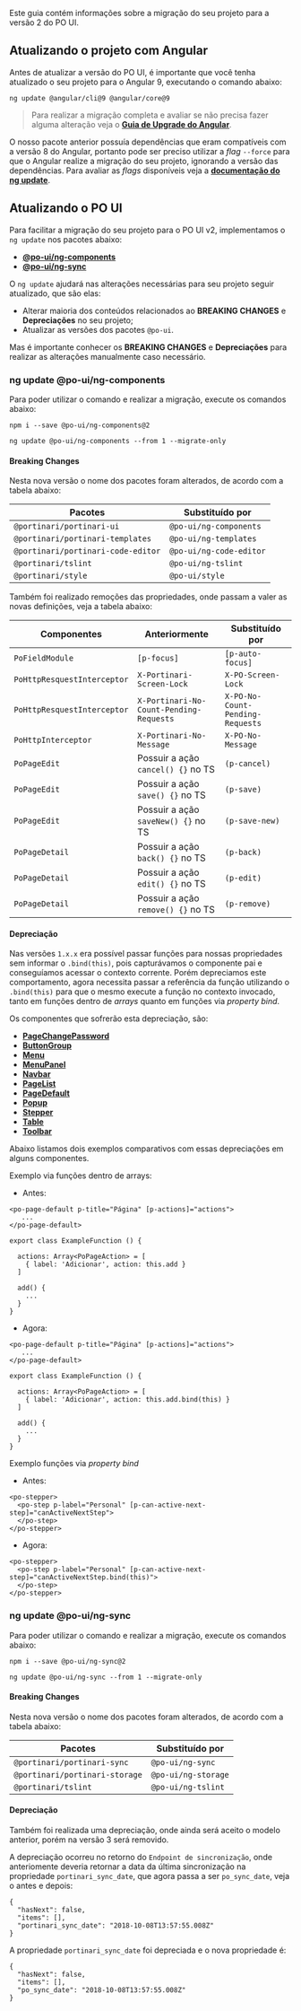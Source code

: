 [comment]: # (@label Migração do PO UI para V2)
[comment]: # (@link guides/migration-poui-v2)

Este guia contém informações sobre a migração do seu projeto para a versão 2 do PO UI.

## Atualizando o projeto com Angular

Antes de atualizar a versão do PO UI, é importante que você tenha atualizado o seu projeto para
o Angular 9, executando o comando abaixo:

``` ng update @angular/cli@9 @angular/core@9 ```

> Para realizar a migração completa e avaliar se não precisa fazer alguma alteração veja o [**Guia de Upgrade do Angular**](https://update.angular.io/).

O nosso pacote anterior possuía dependências que eram compatíveis com a versão 8 do Angular, portanto
pode ser preciso utilizar a *flag* `--force` para que o Angular realize a migração do seu projeto, ignorando a versão das dependências.
Para avaliar as *flags* disponíveis veja a [**documentação do ng update**](https://angular.io/cli/update).

## Atualizando o PO UI

Para facilitar a migração do seu projeto para o PO UI v2, implementamos o `ng update` nos pacotes abaixo:

- [**@po-ui/ng-components**](guides/migration-poui-v2#components)
- [**@po-ui/ng-sync**](guides/migration-poui-v2#sync)

O `ng update` ajudará nas alterações necessárias para seu projeto seguir atualizado, que são elas:
  - Alterar maioria dos conteúdos relacionados ao **BREAKING CHANGES** e **Depreciações** no seu projeto;
  - Atualizar as versões dos pacotes `@po-ui`.

Mas é importante conhecer os **BREAKING CHANGES** e **Depreciações** para realizar as alterações manualmente caso necessário.

<a id="components"></a>
### ng update @po-ui/ng-components

Para poder utilizar o comando e realizar a migração, execute os comandos abaixo:

``` npm i --save @po-ui/ng-components@2 ```

``` ng update @po-ui/ng-components --from 1 --migrate-only ```

#### Breaking Changes

Nesta nova versão o nome dos pacotes foram alterados, de acordo com a tabela abaixo:

<table>
  <thead>
    <tr>
      <th class="po-text-color-neutral-dark-40">Pacotes</th>
      <th class="po-text-color-neutral-dark-40">Substituído por</th>
    </tr>
  </thead>
  <tbody>
    <tr>
      <td><code>@portinari/portinari-ui</code></td>
      <td><code>@po-ui/ng-components</code></td>
    </tr>
    <tr>
      <td><code>@portinari/portinari-templates</code></td>
      <td><code>@po-ui/ng-templates</code></td>
    </tr>
    <tr>
      <td><code>@portinari/portinari-code-editor</code></td>
      <td><code>@po-ui/ng-code-editor</code></td>
    </tr>
    <tr>
      <td><code>@portinari/tslint</code></td>
      <td><code>@po-ui/ng-tslint</code></td>
    </tr>
    <tr>
      <td><code>@portinari/style</code></td>
      <td><code>@po-ui/style</code></td>
    </tr>
  </tbody>
</table>

Também foi realizado remoções das propriedades, onde passam a valer as novas definições, veja a tabela abaixo:

<table>
  <thead>
    <tr>
      <th class="po-text-color-neutral-dark-40">Componentes</th>
      <th class="po-text-color-neutral-dark-40">Anteriormente</th>
      <th class="po-text-color-neutral-dark-40">Substituído por</th>
    </tr>
  </thead>
  <tbody>
    <tr>
      <td><code>PoFieldModule</code></td>
      <td><code>[p-focus]</code></td>
      <td><code>[p-auto-focus]</code></td>
    </tr>
    <tr>
      <td><code>PoHttpResquestInterceptor</code></td>
      <td><code>X-Portinari-Screen-Lock</code></td>
      <td><code>X-PO-Screen-Lock</code></td>
    </tr>
    <tr>
      <td><code>PoHttpResquestInterceptor</code></td>
      <td><code>X-Portinari-No-Count-Pending-Requests</code></td>
      <td><code>X-PO-No-Count-Pending-Requests</code></td>
    </tr>
    <tr>
      <td><code>PoHttpInterceptor</code></td>
      <td><code>X-Portinari-No-Message</code></td>
      <td><code>X-PO-No-Message</code></td>
    </tr>
    <tr>
      <td><code>PoPageEdit</code></td>
      <td class="po-text-color-neutral-dark-40">Possuir a ação <code>cancel() {}</code> no TS</td>
      <td><code>(p-cancel)</code></td>
    </tr>
    <tr>
      <td><code>PoPageEdit</code></td>
      <td class="po-text-color-neutral-dark-40">Possuir a ação <code>save() {}</code> no TS</td>
      <td><code>(p-save)</code></td>
    </tr>
    <tr>
      <td><code>PoPageEdit</code></td>
      <td class="po-text-color-neutral-dark-40">Possuir a ação <code>saveNew() {}</code> no TS</td>
      <td><code>(p-save-new)</code></td>
    </tr>
    <tr>
      <td><code>PoPageDetail</code></td>
      <td class="po-text-color-neutral-dark-40">Possuir a ação <code>back() {}</code> no TS</td>
      <td><code>(p-back)</code></td>
    </tr>
    <tr>
      <td><code>PoPageDetail</code></td>
      <td class="po-text-color-neutral-dark-40">Possuir a ação <code>edit() {}</code> no TS</td>
      <td><code>(p-edit)</code></td>
    </tr>
    <tr>
      <td><code>PoPageDetail</code></td>
      <td class="po-text-color-neutral-dark-40">Possuir a ação <code>remove() {}</code> no TS</td>
      <td><code>(p-remove)</code></td>
    </tr>
  </tbody>
</table>

#### Depreciação

Nas versões `1.x.x` era possível passar funções para nossas propriedades sem informar o `.bind(this)`,
pois capturávamos o componente pai e conseguíamos acessar o contexto corrente. Porém depreciamos este comportamento,
agora necessita passar a referência da função utilizando o `.bind(this)` para que o mesmo execute 
a função no contexto invocado, tanto em funções dentro de *arrays* quanto em funções via *property bind*.

Os componentes que sofrerão esta depreciação, são:
- [**PageChangePassword**](http://po-ui.io/documentation/po-page-change-password)
- [**ButtonGroup**](http://po-ui.io/documentation/po-button-group)
- [**Menu**](http://po-ui.io/documentation/po-menu)
- [**MenuPanel**](http://po-ui.io/documentation/po-menu-panel)
- [**Navbar**](http://po-ui.io/documentation/po-navbar)
- [**PageList**](http://po-ui.io/documentation/po-page-list)
- [**PageDefault**](http://po-ui.io/documentation/po-page-default)
- [**Popup**](http://po-ui.io/documentation/po-popup)
- [**Stepper**](http://po-ui.io/documentation/po-step)
- [**Table**](http://po-ui.io/documentation/po-table)
- [**Toolbar**](http://po-ui.io/documentation/po-toolbar)

Abaixo listamos dois exemplos comparativos com essas depreciações em alguns componentes.

Exemplo via funções dentro de arrays:
- Antes:

```
<po-page-default p-title="Página" [p-actions]="actions">
   ...
</po-page-default>
```

```
export class ExampleFunction () {

  actions: Array<PoPageAction> = [
    { label: 'Adicionar', action: this.add }
  ]

  add() {
    ...
  }
}
```

- Agora:

```
<po-page-default p-title="Página" [p-actions]="actions">
   ...
</po-page-default>
```

```
export class ExampleFunction () {

  actions: Array<PoPageAction> = [
    { label: 'Adicionar', action: this.add.bind(this) }
  ]

  add() {
    ...
  }
}
```

Exemplo funções via *property bind*
- Antes:
```
<po-stepper>
  <po-step p-label="Personal" [p-can-active-next-step]="canActiveNextStep">
  </po-step>
</po-stepper>
```

- Agora:
```
<po-stepper>
  <po-step p-label="Personal" [p-can-active-next-step]="canActiveNextStep.bind(this)">
  </po-step>
</po-stepper>
```

<a id="sync"></a>
### ng update @po-ui/ng-sync

Para poder utilizar o comando e realizar a migração, execute os comandos abaixo:

``` npm i --save @po-ui/ng-sync@2 ```

``` ng update @po-ui/ng-sync --from 1 --migrate-only ```

#### Breaking Changes

Nesta nova versão o nome dos pacotes foram alterados, de acordo com a tabela abaixo:

<table>
  <thead>
    <tr>
      <th class="po-text-color-neutral-dark-40">Pacotes</th>
      <th class="po-text-color-neutral-dark-40">Substituído por</th>
    </tr>
  </thead>
  <tbody>
    <tr>
      <td><code>@portinari/portinari-sync</code></td>
      <td><code>@po-ui/ng-sync</code></td>
    </tr>
    <tr>
      <td><code>@portinari/portinari-storage</code></td>
      <td><code>@po-ui/ng-storage</code></td>
    </tr>
    <tr>
      <td><code>@portinari/tslint</code></td>
      <td><code>@po-ui/ng-tslint</code></td>
    </tr>
  </tbody>
</table>

#### Depreciação

Também foi realizada uma depreciação, onde ainda será aceito o modelo anterior, porém na versão 3 será removido.

A depreciação ocorreu no retorno do `Endpoint de sincronização`, onde anteriomente deveria retornar a data da última sincronização
na propriedade `portinari_sync_date`, que agora passa a ser `po_sync_date`, veja o antes e depois:

```
{
  "hasNext": false,
  "items": [],
  "portinari_sync_date": "2018-10-08T13:57:55.008Z"
}
```

A propriedade `portinari_sync_date` foi depreciada e o nova propriedade é:

```
{
  "hasNext": false,
  "items": [],
  "po_sync_date": "2018-10-08T13:57:55.008Z"
}
```
